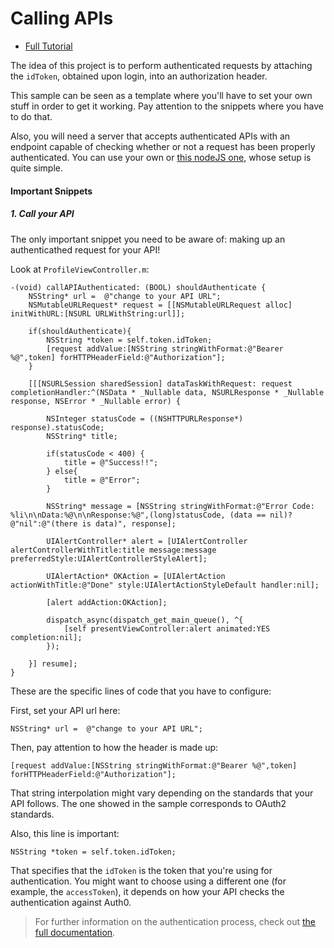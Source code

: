 # Calling APIs 

- [Full Tutorial](https://auth0.com/docs/quickstart/native/ios-objc/08-calling-apis)

The idea of this project is to perform authenticated requests by attaching the `idToken`, obtained upon login, into an authorization header.

This sample can be seen as a template where you'll have to set your own stuff in order to get it working. Pay attention to the snippets where you have to do that.

Also, you will need a server that accepts authenticated APIs with an endpoint capable of checking whether or not a request has been properly authenticated. You can use your own or [this nodeJS one](https://github.com/auth0-samples/auth0-angularjs2-systemjs-sample/tree/master/Server), whose setup is quite simple.

#### Important Snippets

##### 1. Call your API

The only important snippet you need to be aware of: making up an authenticathed request for your API!

Look at `ProfileViewController.m`:

```objc
-(void) callAPIAuthenticated: (BOOL) shouldAuthenticate {
    NSString* url =  @"change to your API URL";
    NSMutableURLRequest* request = [[NSMutableURLRequest alloc] initWithURL:[NSURL URLWithString:url]];
    
    if(shouldAuthenticate){
        NSString *token = self.token.idToken;
        [request addValue:[NSString stringWithFormat:@"Bearer %@",token] forHTTPHeaderField:@"Authorization"];
    }
    
    [[[NSURLSession sharedSession] dataTaskWithRequest: request completionHandler:^(NSData * _Nullable data, NSURLResponse * _Nullable response, NSError * _Nullable error) {
        
        NSInteger statusCode = ((NSHTTPURLResponse*) response).statusCode;
        NSString* title;
        
        if(statusCode < 400) {
            title = @"Success!!";
        } else{
            title = @"Error";
        }
        
        NSString* message = [NSString stringWithFormat:@"Error Code: %li\n\nData:%@\n\nResponse:%@",(long)statusCode, (data == nil)?@"nil":@"(there is data)", response];
        
        UIAlertController* alert = [UIAlertController alertControllerWithTitle:title message:message preferredStyle:UIAlertControllerStyleAlert];
        
        UIAlertAction* OKAction = [UIAlertAction actionWithTitle:@"Done" style:UIAlertActionStyleDefault handler:nil];

        [alert addAction:OKAction];
        
        dispatch_async(dispatch_get_main_queue(), ^{
            [self presentViewController:alert animated:YES completion:nil];
        });
        
    }] resume];
}
```

These are the specific lines of code that you have to configure:

First, set your API url here:

```objc
NSString* url =  @"change to your API URL";
```

Then, pay attention to how the header is made up:

```objc
[request addValue:[NSString stringWithFormat:@"Bearer %@",token] forHTTPHeaderField:@"Authorization"];
```

That string interpolation might vary depending on the standards that your API follows. The one showed in the sample corresponds to OAuth2 standards.

Also, this line is important:

```objc
NSString *token = self.token.idToken;
```

That specifies that the `idToken` is the token that you're using for authentication. You might want to choose using a different one (for example, the `accessToken`), it depends on how your API checks the authentication against Auth0.

> For further information on the authentication process, check out [the full documentation](https://auth0.com/docs/api/authentication).